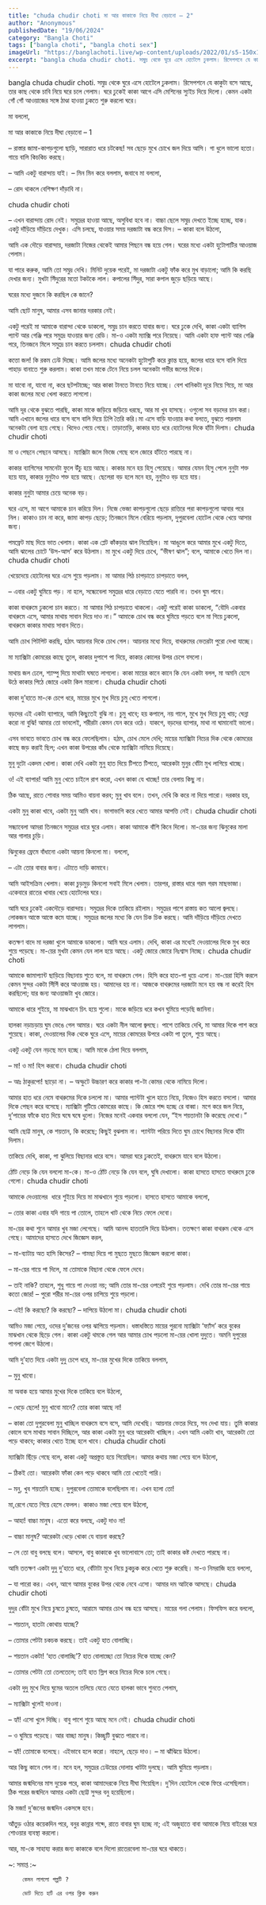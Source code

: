 ```yaml
---
title: "chuda chudir choti মা আর কাকাকে নিয়ে দীঘা বেড়ানো – 2"
author: "Anonymous"
publishedDate: "19/06/2024"
category: "Bangla Choti"
tags: ["bangla choti", "bangla choti sex"]
imageUrl: "https://banglachoti.live/wp-content/uploads/2022/01/s5-150x150.jpg"
excerpt: "bangla chuda chudir choti. সমুদ্র থেকে ঘুরে এসে হোটেলে ঢুকলাম। রিসেপশনে যে কাকুটা বসে আছে, তার কাছ থেকে চাবি নিয়ে ঘরে চলে গেলাম। ঘরে ঢুকেই কাকা আগে এসি মেশিনের স্যুইচ দিয়ে দিলো। কেমন একটা গোঁ গোঁ আওয়া..."
---
```


bangla chuda chudir choti. সমুদ্র থেকে ঘুরে এসে হোটেলে ঢুকলাম। রিসেপশনে যে কাকুটা বসে আছে, তার কাছ থেকে চাবি নিয়ে ঘরে চলে গেলাম। ঘরে ঢুকেই কাকা আগে এসি মেশিনের স্যুইচ দিয়ে দিলো। কেমন একটা গোঁ গোঁ আওয়াজের সঙ্গে ঠাণ্ডা হাওয়া ঢুকতে শুরু করলো ঘরে।

মা বললো,


মা আর কাকাকে নিয়ে দীঘা বেড়ানো – 1


– রাস্তার জামা-কাপড়গুলো ছাড়ি, সারারাত ধরে চটকেছ! সব ছেড়ে মুখে চোখে জল দিয়ে আসি। গা ধুলে ভালো হতো। গায়ে বালি কিচকিচ করছে।

– আমি একটু বারান্দায় যাই। – মিন মিন করে বললাম, জবাবে মা বললো,

– রোদ থাকলে বেশিক্ষণ দাঁড়াবি না।


chuda chudir choti


– এখন বারান্দায় রোদ নেই। সমুদ্রের হাওয়া আছে, অসুবিধা হবে না। বাচ্চা ছেলে সমুদ্র দেখতে ইচ্ছে হচ্ছে, যাক। একটু দাঁড়িয়ে দাঁড়িয়ে দেখুক। এসি চলছে, যাওয়ার সময় দরজাটা বন্ধ করে দিস। – কাকা বলে উঠলো,

আমি এক দৌড়ে বারান্দায়, দরজাটা নিজের থেকেই আমার পিছনে বন্ধ হয়ে গেল। ঘরের মধ্যে একটা হুটোপাটির আওয়াজ পেলাম।


যা পারে করুক, আমি তো সমুদ্র দেখি। মিনিট দুয়েক পরেই, মা দরজাটা একটু ফাঁক করে মুখ বাড়ালো; আমি কি করছি দেখার জন্য। মুখটা সিঁদুরের মতো টকটকে লাল। কপালের সিঁদুর, সারা কপাল জুড়ে ছড়িয়ে আছে।


ঘরের মধ্যে দুজনে কি করছিল কে জানে?

আমি ছোট মানুষ, আমার এসব জানার দরকার নেই।

একটু পরেই মা আমাকে বারান্দা থেকে ডাকলো, সমুদ্র চান করতে যাবার জন্য। ঘরে ঢুকে দেখি, কাকা একটা ব্যাগিস প্যান্ট আর গেঞ্জি পরে সমুদ্রে যাওয়ার জন্য রেডি। মা-ও একটা ম্যাক্সি পরে নিয়েছে। আমি একটা হাফ প্যান্ট আর গেঞ্জি পরে, তিনজনে মিলে সমুদ্রে চান করতে চললাম। chuda chudir choti












কত্তো জল! কি রকম ঢেউ দিচ্ছে। আমি জলের মধ্যে অনেকটা হুটোপুটি করে ক্লান্ত হয়ে, জলের ধারে বসে বালি দিয়ে পাহাড় বানাতে শুরু করলাম। কাকা তখন মাকে টেনে নিয়ে চলল অনেকটা গভীর জলের দিকে।

মা যাবো না, যাবো না, করে ছটপটাচ্ছে; আর কাকা টানতে টানতে নিয়ে যাচ্ছে। বেশ খানিকটা দূরে নিয়ে গিয়ে, মা আর কাকা জলের মধ্যে খেলা করতে লাগলো।


আমি দূর থেকে বুঝতে পারছি, কাকা মাকে জড়িয়ে জড়িয়ে ধরছে, আর মা খুব হাসছে। ওগুলো সব বড়দের চান করা। আমি এখানে জলের ধারে বসে বসে বালি দিয়ে ঢিপি তৈরি করি।মা এসে বাড়ি যাওয়ার কথা বলতে, বুঝতে পারলাম অনেকটা বেলা হয়ে গেছে। খিদেও পেয়ে গেছে। তাড়াতাড়ি, কাকার হাত ধরে হোটেলের দিকে হাঁটা দিলাম। chuda chudir choti


মা ও পেছনে পেছনে আসছে। ম্যাক্সিটা জলে ভিজে গেছে বলে জোরে হাঁটতে পারছে না।

কাকার ব্যাগিসের সামনেটা ফুলে উঁচু হয়ে আছে। কাকার মনে হয় হিসু পেয়েছে। আমার যেমন হিসু পেলে নুনুটা শক্ত হয়ে যায়, কাকার নুনুটাও শক্ত হয়ে আছে। ছেলেরা বড় হলে মনে হয়, নুনুটাও বড় হয়ে যায়।


কাকার নুনুটা আমার চেয়ে অনেক বড়।


ঘরে এসে, মা আগে আমাকে চান করিয়ে দিল। নিজে ভেজা কাপড়গুলো ছেড়ে রাত্তিরে পরা কাপড়গুলো আবার পরে নিল। কাকাও চান না করে, জামা কাপড় ছেড়ে; তিনজনে মিলে বেরিয়ে পড়লাম, দুপুরবেলা হোটেল থেকে খেয়ে আসার জন্য।


পমফ্রেট মাছ দিয়ে ভাত খেলাম। কাকা এক প্লেট কাঁকড়ার ঝাল নিয়েছিল। মা আঙুলে করে আমার মুখে একটু দিতে, আমি ঝালের চোটে ‘উস-আস’ করে উঠলাম। মা মুখে একটু দিয়ে চেখে, “ভীষণ ঝাল”; বলে, আমাকে খেতে দিল না। chuda chudir choti


খেয়েদেয়ে হোটেলের ঘরে এসে শুয়ে পড়লাম। মা আমার পিঠ চাপড়াতে চাপড়াতে বলল,


– এবার একটু ঘুমিয়ে পড়। না হলে, সন্ধ্যেবেলা সমুদ্রের ধারে বেড়াতে যেতে পারবি না। তখন ঘুম পাবে।


কাকা বাথরুমে ঢুকলো চান করতে। মা আমার পিঠ চাপড়াতে থাকলো। একটু পরেই কাকা ডাকলো, “বৌদি একবার বাথরুমে এসে, আমার মাথায় সাবান দিয়ে দাও না।” আমাকে চোখ বন্ধ করে ঘুমিয়ে পড়তে বলে মা গিয়ে ঢুকলো, বাথরুমে কাকার মাথায় সাবান দিতে।


আমি চোখ পিটপিট করছি, হঠাৎ আয়নার দিকে চোখ গেল। আয়নার মধ্যে দিয়ে, বাথরুমের ভেতরটা পুরো দেখা যাচ্ছে।


মা ম্যাক্সিটা কোমরের কাছে তুলে, কাকার দুপাশে পা দিয়ে, কাকার কোলের উপর চেপে বসলো।


মাথায় জল ঢেলে, শ্যাম্পু দিয়ে মাথাটা ঘষতে লাগলো। কাকা মায়ের কানে কানে কি যেন একটা বলল, মা অমনি হেসে উঠে কাকার পিঠে জোরে একটা কিল মারলো। chuda chudir choti


কাকা দু’হাতে মা-কে চেপে ধরে, মায়ের মুখে মুখ দিয়ে চুমু খেতে লাগলো।


বড়দের এই একটা ব্যাপারে, আমি কিছুতেই বুঝি না। চুমু খাবে; হয় কপালে, নয় গালে, মুখে মুখ দিয়ে চুমু খায়; ঘেন্না করো না বুঝি! আমার তো ভাবলেই, শরীরটা কেমন যেন করে ওঠে। যাকগে, বড়দের ব্যাপার, মাথা না ঘামানোই ভালো।


এসব ভাবতে ভাবতে চোখ বন্ধ করে ফেলেছিলাম। হঠাৎ, চোখ মেলে দেখি; মায়ের ম্যাক্সিটা নিচের দিক থেকে কোমরের কাছে জড় করাই ছিল; এখন কাকা উপরের কাঁধ থেকে ম্যাক্সিটা নামিয়ে দিয়েছে।


মুনু দুটো একদম খোলা। কাকা দেখি একটা মুনু হাত দিয়ে টিপতে টিপতে, আরেকটা মুনুর বোঁটা মুখ লাগিয়ে খাচ্ছে।


ও! এই ব্যাপার! আমি মুনু খেতে চাইলে রাগ করো, এখন কাকা যে খাচ্ছে! তার বেলায় কিছু না।


ঠিক আছে, রাতে শোবার সময় আমিও বায়না করব; মুনু খাব বলে। তখন, দেখি কি করে না দিয়ে পারো। দরকার হয়,


একটা মুনু কাকা খাবে, একটা মুনু আমি খাব। ভাগাভাগি করে খেতে আমার আপত্তি নেই। chuda chudir choti


সন্ধ্যাবেলা আমরা তিনজনে সমুদ্রের ধারে ঘুরে এলাম। কাকা আমাকে বাঁশি কিনে দিলো। মা-য়ের জন্য ঝিনুকের মালা আর গালার চুড়ি।


ঝিনুকের ফ্রেমে বাঁধানো একটা আয়না কিনলো মা। বললো,


– এটা তোর বাবার জন্য। এটাতে দাড়ি কামাবে।


আমি আইসক্রিম খেলাম। কাকা চুড়মুড় কিনলো সবাই মিলে খেলাম। তারপর, রাস্তার ধারে গরম গরম মাছভাজা। একেবারে রাতের খাবার খেয়ে হোটেলের ঘরে।


আমি ঘরে ঢুকেই একদৌড়ে বারান্দায়। সমুদ্রের দিকে তাকিয়ে রইলাম। সমুদ্রের পাশে রাস্তায় কত আলো জ্বলছে। লোকজন আস্তে আস্তে কমে যাচ্ছে। সমুদ্রের জলের মধ্যে কি যেন চিক চিক করছে। আমি দাঁড়িয়ে দাঁড়িয়ে দেখতে লাগলাম।


কতক্ষণ বাদে মা দরজা খুলে আমাকে ডাকলো। আমি ঘরে এলাম। দেখি, কাকা এর মধ্যেই দেওয়ালের দিকে মুখ করে শুয়ে পড়েছে। মা-য়ের মুখটা কেমন যেন লাল হয়ে আছে। একটু জোরে জোরে নিঃশ্বাস নিচ্ছে। chuda chudir choti


আমাকে জামাপ্যান্ট ছাড়িয়ে বিছানায় শুতে বলে, মা বাথরুমে গেল। হিসি করে হাত-পা ধুয়ে এলো। মা-য়েরা হিসি করলে কেমন সুন্দর একটা সিঁসিঁ করে আওয়াজ হয়। আমাদের হয় না। আজকে বাথরুমের দরজাটা মনে হয় বন্ধ না করেই হিস করছিলো; যার জন্য আওয়াজটা খুব জোরে।


আমাকে ধারে শুইয়ে, মা মাঝখানে চিৎ হয়ে শুলো। মাকে জড়িয়ে ধরে কখন ঘুমিয়ে পড়েছি জানিনা।


হালকা নড়াচড়ায় ঘুম ভেঙে গেল আমার। ঘরে একটা নীল আলো জ্বলছে। পাশে তাকিয়ে দেখি, মা আমার দিকে পাশ করে শুয়েছে। কাকা, দেওয়ালের দিক থেকে ঘুরে এসে, মায়ের কোমরের উপরে একটা পা তুলে, শুয়ে আছে।


একটু একটু যেন নড়ছে মনে হচ্ছে। আমি মাকে ঠেলা দিয়ে বললাম,


– মা! ও মা! হিস করবো। chuda chudir choti


– আঃ ঠাকুরপো! ছাড়ো না। – অস্ফুটে উচ্চারণ করে কাকার পা-টা কোমর থেকে নামিয়ে দিলো।


আমার হাত ধরে নেমে বাথরুমের দিকে চললো মা। আমার প্যান্টটা খুলে হাতে নিয়ে, নিজেও হিস করতে বসলো। আমার দিকে পেছন করে বসেছে। ম্যাক্সিটা গুটিয়ে কোমরের কাছে। কি জোরে শব্দ হচ্ছে রে বাব্বা। মগে করে জল নিয়ে, দু’পায়ের ফাঁকে হাত দিয়ে ঘষে ঘষে ধুলো। নিজের মনেই একবার বললো যেন, “ইস শয়তানটা কি করেছে দেখো।”


আমি ছোট্ট মানুষ, কে শয়তান, কি করেছে; কিছুই বুঝলাম না। প্যান্টটা পরিয়ে দিতে ঘুম চোখে বিছানার দিকে হাঁটা দিলাম।


তাকিয়ে দেখি, কাকা, পা ঝুলিয়ে বিছানার ধারে বসে। আমরা ঘরে ঢুকতেই, বাথরুমে যাবে বলে উঠলো।


ঠোঁট নেড়ে কি যেন বললো মা-কে। মা-ও ঠোঁট নেড়ে কি যেন বলে, ঘুষি দেখালো। কাকা হাসতে হাসতে বাথরুমে ঢুকে গেলো। chuda chudir choti


আমাকে দেওয়ালের  ধারে শুইয়ে দিয়ে মা মাঝখানে শুয়ে পড়লো। হাসতে হাসতে আমাকে বললো,


– তোর কাকা এবার যদি গায়ে পা তোলে, তাহলে খাট থেকে নিচে ফেলে দেবো।


মা-য়ের কথা শুনে আমার খুব মজা লেগেছে। আমি আনন্দ হাততালি দিয়ে উঠলাম। ততক্ষণে কাকা বাথরুম থেকে এসে গেছে। আমাদের হাসতে দেখে জিজ্ঞেস করল,


– মা-ব্যাটায় অত হাসি কিসের? – গামছা দিয়ে পা মুছতে মুছতে জিজ্ঞেস করলো কাকা।


– মা-য়ের গায়ে পা দিলে, মা তোমাকে বিছানা থেকে ফেলে দেবে।


– তাই নাকি? তাহলে, শুধু গায়ে পা দেওয়া নয়; আমি তোর মা-য়ের ওপরেই শুয়ে পড়লাম। দেখি তোর মা-য়ের গায়ে কতো জোর! – পুরো শরীর মা-য়ের ওপর চাপিয়ে শুয়ে পড়লো।


– এই! কি করছো? কি করছো? – দাপিয়ে উঠলো মা। chuda chudir choti


আমিও মজা পেয়ে, ওদের দু’জনের ওপর ঝাপিয়ে পড়লাম। ধস্তাধস্তিতে মায়ের পুরনো ম্যাক্সিটা ‘ফ্যাঁস’ করে বুকের মাঝখান থেকে ছিড়ে গেল। কাকা একটু থমকে গেল আর আমার চোখ পড়লো মা-য়ের খোলা দুদুতে। অমনি দুপুরের পাগলা জেগে উঠলো।


আমি দু’হাত দিয়ে একটা দুদু চেপে ধরে, মা-য়ের মুখের দিকে তাকিয়ে বললাম,


– মুনু খাবো।


মা অবাক হয়ে আমার মুখের দিকে তাকিয়ে বলে উঠলো,


– ধেড়ে ছেলে! মুনু খাবো মানে? তোর কাকা আছে না!


– কাকা তো দুপুরবেলা মুনু খাচ্ছিল বাথরুমে বসে বসে, আমি দেখেছি। আয়নার ভেতর দিয়ে, সব দেখা যায়। তুমি কাকার কোলে বসে মাথায় সাবান দিচ্ছিলে, আর কাকা একটা মুনু ধরে আরেকটা খাচ্ছিল। এখন আমি একটা খাব, আরেকটা তো পড়ে থাকবে; কাকার খেতে ইচ্ছে হলে খাবে। chuda chudir choti


ম্যাক্সিটা ছিঁড়ে গেছে বলে, কাকা একটু অপ্রস্তুত হয়ে গিয়েছিল। আমার কথায় মজা পেয়ে বলে উঠলো,


– ঠিকই তো। আরেকটা ফাঁকা কেন পড়ে থাকবে আমি তো খেতেই পারি।


– মনু, খুব শয়তানি হচ্ছে। দুপুরবেলা তোমাকে বলেছিলাম না। এখন হলো তো!


মা,রেগে যেতে গিয়ে হেসে ফেলল। কাকাও মজা পেয়ে বলে উঠলো,

– আহা! বাচ্চা মানুষ। এতো করে বলছে, একটু দাও না!


– বাচ্চা মানুষ? আরেকটা ধেড়ে খোকা যে বায়না করছে?


– সে তো বাবু বলছে বলে। আসলে, বাবু কাকাকে খুব ভালোবাসে তো; তাই কাকার কষ্ট দেখতে পারছে না।


আমি ততক্ষণ একটা দুদু দু’হাতে ধরে, বোঁটাটা মুখে নিয়ে চুকচুক করে খেতে শুরু করেছি। মা-ও নিমরাজি হয়ে বললো,


– যা পারো কর। এখন, আগে আমার বুকের উপর থেকে নেবে এসো। আমার দম আটকে আসছে। chuda chudir choti


দুদুর বোঁটা মুখে নিয়ে চুষতে চুষতে, আরামে আমার চোখ বন্ধ হয়ে আসছে। মায়ের গলা পেলাম। ফিসফিস করে বললো,


– শয়তান, হাতটা কোথায় যাচ্ছে?


– তোমার পেটটা চকচক করছে। তাই একটু হাত বোলাচ্ছি।


– শয়তান একটা! ‘হাত বোলাচ্ছি’? হাত বোলাচ্ছো তো নিচের দিকে যাচ্ছে কেন?


– তোমার পেটটা তো তেলতেলে; তাই হাত স্লিপ করে নিচের দিকে চলে গেছে।


একটা দুদু মুখে দিয়ে ঘুমের অতলে তলিয়ে যেতে যেতে হালকা ভাবে শুনতে পেলাম,

– ম্যাক্সিটা খুলেই দাওনা।


– হ্যাঁ! এসো খুলে দিচ্ছি। বাবু পাশে শুয়ে আছে মনে নেই। chuda chudir choti


– ও ঘুমিয়ে পড়েছে। আর বাচ্ছা মানুষ। কিচ্ছুটি বুঝতে পারবে না।


– হ্যাঁ! তোমাকে বলেছে। এইভাবে হলে করো। নাহলে, ছেড়ে দাও। – মা ঝাঁঝিয়ে উঠলো।


আর কিছু কানে গেল না। মনে হল, সমুদ্রের ঢেউয়ের দোলায় খাটটা দুলছে। আমি ঘুমিয়ে পড়লাম।


আমার জন্মদিনের মাস দুয়েক পরে, কাকা আমাদেরকে নিয়ে দীঘা গিয়েছিল। দু’দিন হোটেলে থেকে ফিরে এসেছিলাম। ঠিক পরের জন্মদিনে আমার একটা ছোট্ট সুন্দর বনু হয়েছিলো।


কি মজা! দু’জনের জন্মদিন একসঙ্গে হবে।


আঁতুড় ওঠার কয়েকদিন পরে, বনুর কান্নার শব্দে, রাতে বাবার ঘুম হচ্ছে না; এই অজুহাতে বাবা আমাকে নিয়ে বাইরের ঘরে শোওয়ার ব্যবস্থা করলো।


আর, মা-কে সাহায্য করার জন্য কাকাকে বলে দিলো রাতেরবেলা মা-য়ের ঘরে থাকতে।


~: সমাপ্ত :~


 
 
 
        কেমন লাগলো গল্পটি ?      
 
        ভোট দিতে হার্ট এর ওপর ক্লিক করুন      
 
 
 
 
 
 
 
 
 
 
 
 
 
 
 
 
 
 
 
 
 
      ভোট দিন    
 
      সার্বিক ফলাফল 
 / 5. মোট ভোটঃ 
 
 
      কেও এখনো ভোট দেয় নি    
 
 
 
 
WhatsApp
Telegram
Twitter
Facebook
LinkedIn




Related posts:






new choti 2022 সুহানি ৫ম পর্বঃ অন্দরের মায়া




ma chele sex এক অদ্ভুত খেলা – 2: প্রাক কথন 




new choti এক অদ্ভুত খেলা – 4: প্রাক কথন




ma chele sex আমার ছেলে হলো আমার স্বামী
